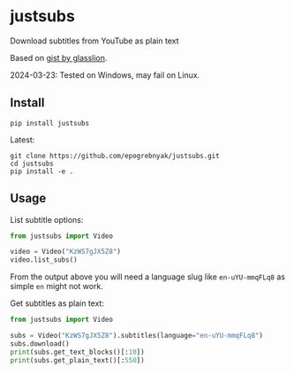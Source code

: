# justsubs

Download subtitles from YouTube as plain text

Based on [gist by glasslion](https://gist.github.com/glasslion/b2fcad16bc8a9630dbd7a945ab5ebf5e).

2024-03-23: Tested on Windows, may fail on Linux.

## Install 

```console
pip install justsubs
```

Latest:

```console
git clone https://github.com/epogrebnyak/justsubs.git
cd justsubs
pip install -e .
```

## Usage

List subtitle options:

```python
from justsubs import Video

video = Video("KzWS7gJX5Z8")
video.list_subs()
```

From the output above you will need a language slug like
`en-uYU-mmqFLq8` as simple `en` might not work.

Get subtitles as plain text:

```python
from justsubs import Video

subs = Video("KzWS7gJX5Z8").subtitles(language="en-uYU-mmqFLq8")
subs.download()
print(subs.get_text_blocks()[:10])
print(subs.get_plain_text()[:550])
```
